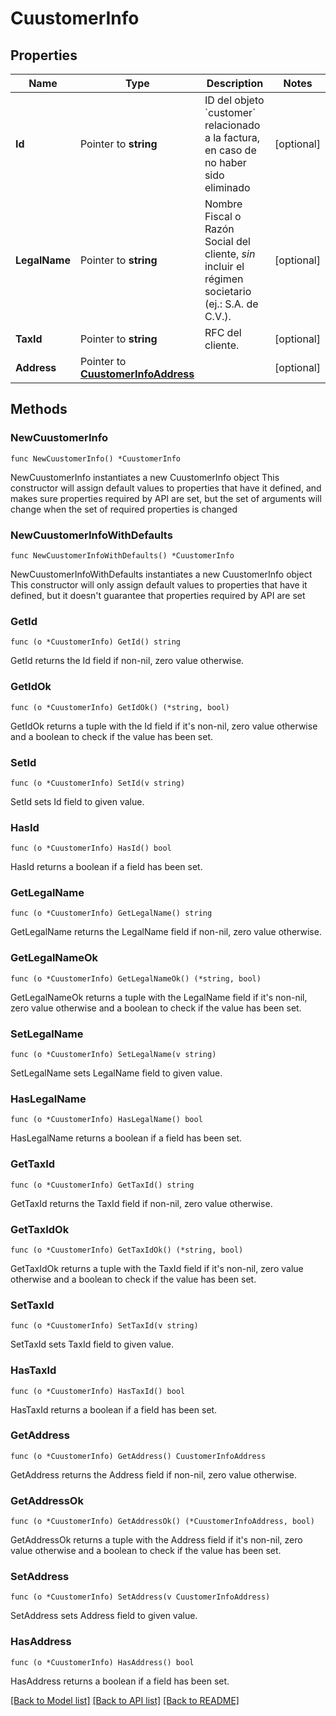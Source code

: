 # CuustomerInfo

## Properties

Name | Type | Description | Notes
------------ | ------------- | ------------- | -------------
**Id** | Pointer to **string** | ID del objeto &#x60;customer&#x60; relacionado a la factura, en caso de no haber sido eliminado | [optional] 
**LegalName** | Pointer to **string** | Nombre Fiscal o Razón Social del cliente, *sin* incluir el régimen societario (ej.: S.A. de C.V.).  | [optional] 
**TaxId** | Pointer to **string** | RFC del cliente. | [optional] 
**Address** | Pointer to [**CuustomerInfoAddress**](CuustomerInfoAddress.md) |  | [optional] 

## Methods

### NewCuustomerInfo

`func NewCuustomerInfo() *CuustomerInfo`

NewCuustomerInfo instantiates a new CuustomerInfo object
This constructor will assign default values to properties that have it defined,
and makes sure properties required by API are set, but the set of arguments
will change when the set of required properties is changed

### NewCuustomerInfoWithDefaults

`func NewCuustomerInfoWithDefaults() *CuustomerInfo`

NewCuustomerInfoWithDefaults instantiates a new CuustomerInfo object
This constructor will only assign default values to properties that have it defined,
but it doesn't guarantee that properties required by API are set

### GetId

`func (o *CuustomerInfo) GetId() string`

GetId returns the Id field if non-nil, zero value otherwise.

### GetIdOk

`func (o *CuustomerInfo) GetIdOk() (*string, bool)`

GetIdOk returns a tuple with the Id field if it's non-nil, zero value otherwise
and a boolean to check if the value has been set.

### SetId

`func (o *CuustomerInfo) SetId(v string)`

SetId sets Id field to given value.

### HasId

`func (o *CuustomerInfo) HasId() bool`

HasId returns a boolean if a field has been set.

### GetLegalName

`func (o *CuustomerInfo) GetLegalName() string`

GetLegalName returns the LegalName field if non-nil, zero value otherwise.

### GetLegalNameOk

`func (o *CuustomerInfo) GetLegalNameOk() (*string, bool)`

GetLegalNameOk returns a tuple with the LegalName field if it's non-nil, zero value otherwise
and a boolean to check if the value has been set.

### SetLegalName

`func (o *CuustomerInfo) SetLegalName(v string)`

SetLegalName sets LegalName field to given value.

### HasLegalName

`func (o *CuustomerInfo) HasLegalName() bool`

HasLegalName returns a boolean if a field has been set.

### GetTaxId

`func (o *CuustomerInfo) GetTaxId() string`

GetTaxId returns the TaxId field if non-nil, zero value otherwise.

### GetTaxIdOk

`func (o *CuustomerInfo) GetTaxIdOk() (*string, bool)`

GetTaxIdOk returns a tuple with the TaxId field if it's non-nil, zero value otherwise
and a boolean to check if the value has been set.

### SetTaxId

`func (o *CuustomerInfo) SetTaxId(v string)`

SetTaxId sets TaxId field to given value.

### HasTaxId

`func (o *CuustomerInfo) HasTaxId() bool`

HasTaxId returns a boolean if a field has been set.

### GetAddress

`func (o *CuustomerInfo) GetAddress() CuustomerInfoAddress`

GetAddress returns the Address field if non-nil, zero value otherwise.

### GetAddressOk

`func (o *CuustomerInfo) GetAddressOk() (*CuustomerInfoAddress, bool)`

GetAddressOk returns a tuple with the Address field if it's non-nil, zero value otherwise
and a boolean to check if the value has been set.

### SetAddress

`func (o *CuustomerInfo) SetAddress(v CuustomerInfoAddress)`

SetAddress sets Address field to given value.

### HasAddress

`func (o *CuustomerInfo) HasAddress() bool`

HasAddress returns a boolean if a field has been set.


[[Back to Model list]](../README.md#documentation-for-models) [[Back to API list]](../README.md#documentation-for-api-endpoints) [[Back to README]](../README.md)


